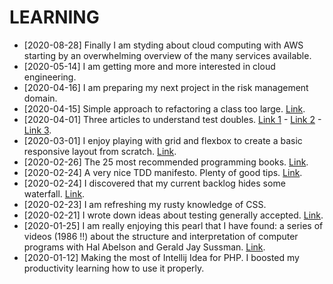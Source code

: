 LEARNING
========

- [2020-08-28] Finally I am styding about cloud computing with AWS starting by an overwhelming overview of the many services available.
- [2020-05-14] I am getting more and more interested in cloud engineering.
- [2020-04-16] I am preparing my next project in the risk management domain.
- [2020-04-15] Simple approach to refactoring a class too large. [Link](https://martinfowler.com/articles/class-too-large.html).
- [2020-04-01] Three articles to understand test doubles. [Link 1](https://jmauerhan.wordpress.com/2018/10/04/the-5-types-of-test-doubles-and-how-to-create-them-in-phpunit/) - [Link 2](https://blog.frankdejonge.nl/testing-without-mocking-frameworks/) - [Link 3](https://martinfowler.com/articles/mocksArentStubs.html).
- [2020-03-01] I enjoy playing with grid and flexbox to create a basic responsive layout from scratch. [Link](https://github.com/abrahandev/basic-layout).
- [2020-02-26] The 25 most recommended programming books. [Link](https://www.daolf.com/posts/best-programming-books/).
- [2020-02-24] A very nice TDD manifesto. Plenty of good tips. [Link](https://github.com/neomatrix369/refactoring-developer-habits/blob/master/02-outcome-of-collation/tdd-manifesto/tdd-good-habits-manifesto.md).
- [2020-02-24] I discovered that my current backlog hides some waterfall. [Link](https://agileforall.com/patterns-for-splitting-user-stories/).
- [2020-02-23] I am refreshing my rusty knowledge of CSS.
- [2020-02-21] I wrote down ideas about testing generally accepted. [Link](https://abrahan.dev/summarizing-ideas-about-testing/).
- [2020-01-25] I am really enjoying this pearl that I have found: a series of videos (1986 !!) about the structure and interpretation of computer programs with Hal Abelson and Gerald Jay Sussman. [Link](https://www.youtube.com/playlist?list=PLE18841CABEA24090).
- [2020-01-12] Making the most of Intellij Idea for PHP. I boosted my productivity learning how to use it properly.
